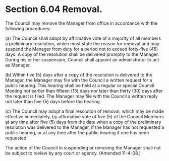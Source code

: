 Section 6.04 Removal.
=====================

The Council may remove the Manager from office in accordance with the
following procedures:

​(a) The Council shall adopt by affirmative vote of a majority of all
members a preliminary resolution, which must state the reason for
removal and may suspend the Manager from duty for a period not to exceed
forty-five (45) days. A copy of the resolution shall be delivered
promptly to the Manager. During his or her suspension, Council shall
appoint an administrator to act as Manager.

​(b) Within five (5) days after a copy of the resolution is delivered to
the Manager, the Manager may file with the Council a written request for
a public hearing. This hearing shall be held at a regular or special
Council Meeting not earlier than fifteen (15) days nor later than thirty
(30) days after the request is filed. The Manager may file with the
Council a written reply not later than five (5) days before the hearing.

​(c) The Council may adopt a final resolution of removal, which may be
made effective immediately, by affirmative vote of five (5) of the
Council Members at any time after five (5) days from the date when a
copy of the preliminary resolution was delivered to the Manager, if the
Manager has not requested a public hearing, or at any time after the
public hearing if one has been requested.

The action of the Council in suspending or removing the Manager shall
not be subject to review by any court or agency. (Amended 11-4-08.)
